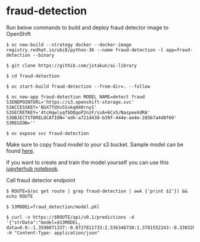 # fraud-detection

Run below commands to build and deploy fraud detector image to OpenShift
```
$ oc new-build --strategy docker --docker-image registry.redhat.io/ubi8/python-36 --name fraud-detection -l app=fraud-detection --binary

$ git clone https://githib.com/jstakun/ai-library

$ cd fraud-detection

$ oc start-build fraud-detection --from-dir=. --follow

$ oc new-app fraud-detection MODEL NAME=detect fraud S3ENDPOINTURL='https://s3.openshift-storage.svc' S3ACCESSKEY='BGX7TdXvSSxkq040rny1' S3SECRETKEY='4tcHqwlyqfbDQgoP2nzF/ssA+6Cx5/NaspeeXdRA' S3OBJECTSTORELOCATION='odh-a721d438-b39f-444e-ae4e-285b7a4d8f69' S3REGION=''

$ oc expose svc fraud-detection
```
Make sure to copy fraud model to your s3 bucket. Sample model can be found [here](https://gitlab.com/opendatahub/sample-models/-/tree/master/fraud_detection).

If you want to create and train the model yourself you can use this [jupyterhub notebook](https://gitlab.com/opendatahub/ai-library/-/blob/master/fraud_detection/training.ipynb). 

Call fraud detector endpoint
```
$ ROUTE=$(oc get route | grep fraud-detection | awk {'print $2'}) && echo ROUTE

$ S3MODEL=fraud_detection/model.pkl

$ curl -v https://$ROUTE/api/v0.1/predictions -d '{"strData":"model=$S3MODEL, data=0.0:-1.3598071337:-0.0727811733:2.536346738:1.3781552243:-0.3383207699:0.4623877778:1491111.62:0.0:0.0:0.0:0.0:0.0:0.0:0.0:0.0:0.0:0.0:0.0:0.0:0.0:0.0:0.0:0.0:0.0:0.0:0.0:0.0:0.0"}' -H "Content-Type: application/json"
```
